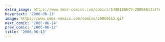 ```yaml
---
extra_image: https://www.smbc-comics.com/comics/1448126609-20060613after.png
hovertext: '2006-06-13'
image: https://www.smbc-comics.com/comics/20060613.gif
next_comic: '2006-06-14'
prev_comic: '2006-06-12'
title: '2006-06-13'
---
```


